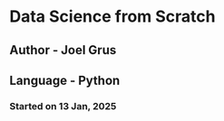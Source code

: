 # Data Science from Scratch

## Author - Joel Grus

## Language - Python

### Started on 13 Jan, 2025